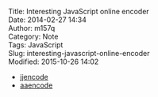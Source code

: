 Title: Interesting JavaScript online encoder  
Date: 2014-02-27 14:34  
Author: m157q  
Category: Note  
Tags: JavaScript  
Slug: interesting-javascript-online-encoder  
Modified: 2015-10-26 14:02  
  
+ [jjencode](http://utf-8.jp/public/jjencode.html)  
+ [aaencode](http://utf-8.jp/public/aaencode.html)  
